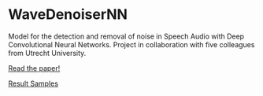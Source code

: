 # WaveDenoiserNN

Model for the detection and removal of noise in Speech Audio with Deep Convolutional Neural Networks. Project in collaboration with five colleagues from Utrecht University.

[Read the paper!](https://drive.google.com/file/d/1G_QQbATJWaEF-D89WkGofLyahgGxyG5G/view?usp=sharing)

[Result Samples](https://drive.google.com/drive/folders/1P9Nl4IjHUoWoCjCtTcaEAWvd3aSpzJCE)
